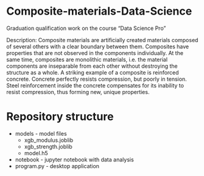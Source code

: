 # Composite-materials-Data-Science
Graduation qualification work on the course “Data Science Pro”

Description: 
Composite materials are artificially created materials composed of several others with a clear boundary between them. Composites have properties that are not observed in the components individually. At the same time, composites are monolithic materials, i.e. the material components are inseparable from each other without destroying the structure as a whole. A striking example of a composite is reinforced concrete. Concrete perfectly resists compression, but poorly in tension. Steel reinforcement inside the concrete compensates for its inability to resist compression, thus forming new, unique properties. 

# Repository structure

* models - model files
  - xgb_modulus.joblib
  - xgb_strength.joblib
  - model.h5
* notebook - jupyter notebook with data analysis 
* program.py - desktop application
